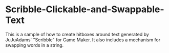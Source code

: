 # Scribble-Clickable-and-Swappable-Text
This is a sample of how to create hitboxes around text generated by JuJuAdams' "Scribble" for Game Maker. It also includes a mechanism for swapping words in a string. 
